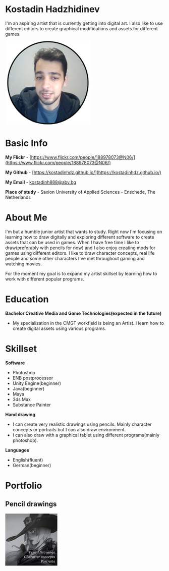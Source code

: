 # Kostadin Hadzhidinev
I'm an aspiring artist that is currently getting into digital art. I also like to use different editors to create graphical modifications and assets for different games.

<img src="imageofguy.png" width="270">

# Basic Info

**My Flickr** - [https://www.flickr.com/people/188978073@N06/](https://www.flickr.com/people/188978073@N06/)

**My Github** - [https://kostadinhdz.github.io/](https://kostadinhdz.github.io/)

**My Email** - kostadinh888@abv.bg

**Place of study** - Saxion University of Applied Sciences - Enschede, The Netherlands

# About Me

I'm but a humble junior artist that wants to study. Right now I'm focusing on learning how to draw digitally and exploring different software to create assets that can be used in games. When I have free time I like to draw(preferably with pencils for now) and I also enjoy creating mods for games using different editors. I like to draw character concepts, real life people and some other characters I've met throughout gaming and watching movies.

For the moment my goal is to expand my artist skillset by learning how to work with different popular programs.

# Education

**Bachelor Creative Media and Game Technologies(expected in the future)**

- My specialization in the CMGT workfield is being an Artist. I learn how to create digital assets using various programs.

# Skillset

**Software**
- Photoshop
- ENB postprocessor
- Unity Engine(beginner)
- Java(beginner)
- Maya
- 3ds Max
- Substance Painter

**Hand drawing**
- I can create very realistic drawings using pencils. Mainly character concepts or portraits but I can also draw environment.
- I can also draw with a graphical tablet using different programs(mainly photoshop).

**Languages**
- English(fluent)
- German(beginner)


# Portfolio

## Pencil drawings

[<img src="pencil_art.png" width="165">](https://kostadinhdz.github.io/Kostadin-Hadzhidinev/)
